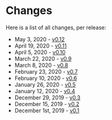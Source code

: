 # Changes

Here is a list of all changes, per release:

* May 3, 2020 - [v0.12](./v0-12/user/user.md)
* April 19, 2020 - [v0.11](./v0-11/user/user.md)
* April 5, 2020 - [v0.10](./v0-10/user/user.md)
* March 22, 2020 - [v0.9](./v0-9/user/user.md)
* March 8, 2020 - [v0.8](./v0-8/user/user.md)
* February 23, 2020 - [v0.7](./v0-7/user/user.md)
* February 10, 2020 - [v0.6](./v0-6/user/user.md)
* January 26, 2020 - [v0.5](./v0-5/user/user.md)
* January 12, 2020 - [v0.4](./v0-4/user/user.md)
* December 29, 2019 - [v0.3](./v0-3/user/user.md)
* December 15, 2019 - [v0.2](./v0-2/user/user.md)
* December 1st, 2019 - [v0.1](./v0-1/user/user.md)
